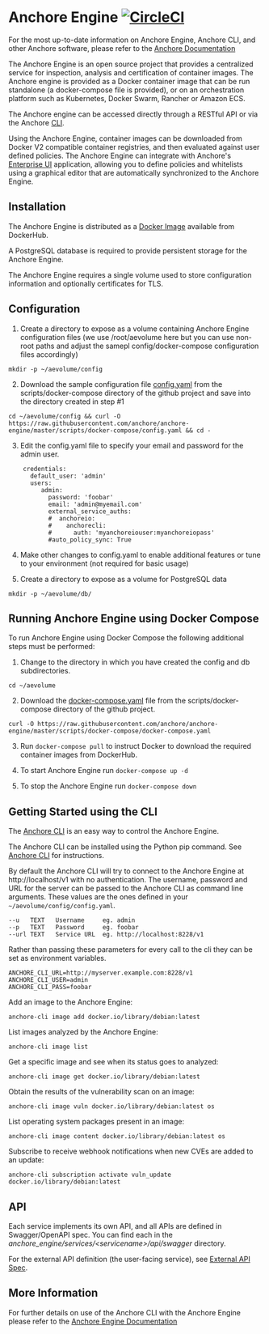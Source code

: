 # Anchore Engine [![CircleCI](https://circleci.com/gh/anchore/anchore-engine/tree/master.svg?style=svg)](https://circleci.com/gh/anchore/anchore-engine/tree/master)

For the most up-to-date information on Anchore Engine, Anchore CLI, and other Anchore software, please refer to the [Anchore Documentation](https://anchore.freshdesk.com/support/home)

The Anchore Engine is an open source project that provides a centralized service for inspection, analysis and certification of container images. The Anchore engine is provided as a Docker container image that can be run standalone (a docker-compose file is provided), or on an orchestration platform such as Kubernetes, Docker Swarm, Rancher or Amazon ECS.

The Anchore engine can be accessed directly through a RESTful API or via the Anchore [CLI](https://github.com/anchore/anchore-cli).

Using the Anchore Engine, container images can be downloaded from Docker V2 compatible container registries, and then evaluated against user defined policies. The Anchore Engine can integrate with Anchore's [Enterprise UI](https://anchore.com/enterprise) application, allowing you to define policies and whitelists using a graphical editor that are automatically synchronized to the Anchore Engine.

## Installation

The Anchore Engine is distributed as a [Docker Image](https://hub.docker.com/r/anchore/anchore-engine/) available from DockerHub.

A PostgreSQL database is required to provide persistent storage for the Anchore Engine.

The Anchore Engine requires a single volume used to store configuration information and optionally certificates for TLS.

## Configuration

1. Create a directory to expose as a volume containing Anchore Engine configuration files (we use /root/aevolume here but you can use non-root paths and adjust the samepl config/docker-compose configuration files accordingly)

`mkdir -p ~/aevolume/config`

2. Download the sample configuration file [config.yaml](https://raw.githubusercontent.com/anchore/anchore-engine/master/scripts/docker-compose/config.yaml) from the scripts/docker-compose directory of the github project and save into the directory created in step #1

`cd ~/aevolume/config && curl -O https://raw.githubusercontent.com/anchore/anchore-engine/master/scripts/docker-compose/config.yaml && cd -`

3. Edit the config.yaml file to specify your email and password for the admin user.

```
    credentials:
      default_user: 'admin'
      users:
         admin:
           password: 'foobar'
           email: 'admin@myemail.com'
           external_service_auths:
           #  anchoreio:
           #    anchorecli:
           #      auth: 'myanchoreiouser:myanchoreiopass'
           #auto_policy_sync: True
```

4. Make other changes to config.yaml to enable additional features or tune to your environment (not required for basic usage)

5. Create a directory to expose as a volume for PostgreSQL data

`mkdir -p ~/aevolume/db/`

## Running Anchore Engine using Docker Compose
To run Anchore Engine using Docker Compose the following additional steps must be performed:

1. Change to the directory in which you have created the config and db subdirectories.

`cd ~/aevolume`

2. Download the [docker-compose.yaml](https://raw.githubusercontent.com/anchore/anchore-engine/master/scripts/docker-compose/docker-compose.yaml) file from the scripts/docker-compose directory of the github project.

`curl -O https://raw.githubusercontent.com/anchore/anchore-engine/master/scripts/docker-compose/docker-compose.yaml`

3. Run `docker-compose pull` to instruct Docker to download the required container images from DockerHub.

4. To start Anchore Engine run `docker-compose up -d`

5. To stop the Anchore Engine run `docker-compose down`

## Getting Started using the CLI

The [Anchore CLI](https://github.com/anchore/anchore-cli) is an easy way to control the Anchore Engine.

The Anchore CLI can be installed using the Python pip command. See [Anchore CLI](https://github.com/anchore/anchore-cli) for instructions.


By default the Anchore CLI will try to connect to the Anchore Engine at http://localhost/v1 with no authentication.
The username, password and URL for the server can be passed to the Anchore CLI as command line arguments.
These values are the ones defined in your `~/aevolume/config/config.yaml`.

    --u   TEXT   Username     eg. admin
    --p   TEXT   Password     eg. foobar
    --url TEXT   Service URL  eg. http://localhost:8228/v1

Rather than passing these parameters for every call to the cli they can be set as environment variables.

    ANCHORE_CLI_URL=http://myserver.example.com:8228/v1
    ANCHORE_CLI_USER=admin
    ANCHORE_CLI_PASS=foobar


Add an image to the Anchore Engine:

    anchore-cli image add docker.io/library/debian:latest

List images analyzed by the Anchore Engine:

    anchore-cli image list

Get a specific image and see when its status goes to analyzed:

    anchore-cli image get docker.io/library/debian:latest

Obtain the results of the vulnerability scan on an image:

    anchore-cli image vuln docker.io/library/debian:latest os

List operating system packages present in an image:

    anchore-cli image content docker.io/library/debian:latest os

Subscribe to receive webhook notifications when new CVEs are added to an update:

    anchore-cli subscription activate vuln_update docker.io/library/debian:latest

## API
Each service implements its own API, and all APIs are defined in Swagger/OpenAPI spec. You can find each in the _anchore_engine/services/\<servicename\>/api/swagger_ directory.

For the external API definition (the user-facing service), see [External API Spec](https://github.com/anchore/anchore-engine/blob/master/anchore_engine/services/apiext/swagger/swagger.yaml).

## More Information

For further details on use of the Anchore CLI with the Anchore Engine please refer to the [Anchore Engine Documentation](https://anchore.freshdesk.com/support/home)

